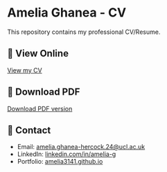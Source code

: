# Amelia Ghanea - CV

This repository contains my professional CV/Resume.

## 🔗 View Online
[View my CV](https://amelia3141.github.io/cv/)

## 📄 Download PDF
[Download PDF version](https://amelia3141.github.io/cv/Amelia_Ghanea_CV.pdf)

## 📧 Contact
- Email: amelia.ghanea-hercock.24@ucl.ac.uk
- LinkedIn: [linkedin.com/in/amelia-g](https://linkedin.com/in/amelia-g)
- Portfolio: [amelia3141.github.io](https://amelia3141.github.io)
